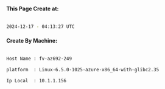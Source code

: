 
   
#### This Page Create at:

```bash

2024-12-17 - 04:13:27 UTC

```

#### Create By Machine:

```bash

Host Name : fv-az692-249

platform  : Linux-6.5.0-1025-azure-x86_64-with-glibc2.35

Ip Local  : 10.1.1.156

```

